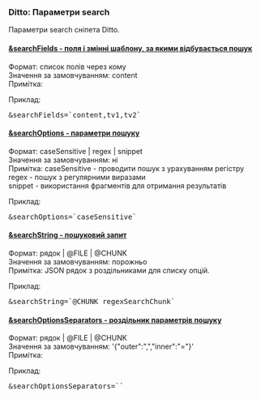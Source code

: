 
<meta http-equiv="Content-Type" content="text/html; charset=utf-8">
<h3>Ditto: Параметри search </h3> 
Параметри search сніпета Ditto.	
<br>
<div class="panel-group accordion">
<div class="panel panel-default">
<div class="panel-heading">
<h4 class="panel-title"><a id="1155"></a><a class="accordion-toggle collapsed" data-toggle="collapse" data-parent="#accordion" href="#collapse1155"><span class="text-bold">&searchFields</span> - поля і змінні шаблону, за якими відбувається пошук</a></h4>
</div>
<div id="collapse1155" class="panel-collapse collapse">
<div class="panel-body">
<span class="text-bold">Формат:</span> список полів через кому<br>
<span class="text-bold">Значення за замовчуванням:</span> content<br>
<span class="text-bold">Примітка:</span> <br>
<p><span class="text-bold">Приклад:</span></p>
<pre class="brush: html;">&searchFields=`content,tv1,tv2`</pre>
</div>
</div>
</div>

<div class="panel panel-default">
<div class="panel-heading">
<h4 class="panel-title"><a id="1156"></a><a class="accordion-toggle collapsed" data-toggle="collapse" data-parent="#accordion" href="#collapse1156"><span class="text-bold">&searchOptions</span> - параметри пошуку</a></h4>
</div>
<div id="collapse1156" class="panel-collapse collapse">
<div class="panel-body">
<span class="text-bold">Формат:</span> caseSensitive | regex | snippet<br>
<span class="text-bold">Значення за замовчуванням:</span> ні<br>
<span class="text-bold">Примітка:</span> caseSensitive - проводити пошук з урахуванням регістру<br>
regex - пошук з регулярними виразами<br>
snippet - використання фрагментів для отримання результатів<br>
<p><span class="text-bold">Приклад:</span></p>
<pre class="brush: html;">&searchOptions=`caseSensitive`</pre>
</div>
</div>
</div>

<div class="panel panel-default">
<div class="panel-heading">
<h4 class="panel-title"><a id="1157"></a><a class="accordion-toggle collapsed" data-toggle="collapse" data-parent="#accordion" href="#collapse1157"><span class="text-bold">&searchString</span> - пошуковий запит</a></h4>
</div>
<div id="collapse1157" class="panel-collapse collapse">
<div class="panel-body">
<span class="text-bold">Формат:</span> рядок | @FILE | @CHUNK<br>
<span class="text-bold">Значення за замовчуванням:</span> порожньо<br>
<span class="text-bold">Примітка:</span> JSON рядок з роздільниками для списку опцій. <br>
<p><span class="text-bold">Приклад:</span></p>
<pre class="brush: html;">&searchString=`@CHUNK regexSearchChunk`</pre>
</div>
</div>
</div>

<div class="panel panel-default">
<div class="panel-heading">
<h4 class="panel-title"><a id="1158"></a><a class="accordion-toggle collapsed" data-toggle="collapse" data-parent="#accordion" href="#collapse1158"><span class="text-bold">&searchOptionsSeparators</span> - роздільник параметрів пошуку</a></h4>
</div>
<div id="collapse1158" class="panel-collapse collapse">
<div class="panel-body">
<span class="text-bold">Формат:</span> рядок | @FILE | @CHUNK<br>
<span class="text-bold">Значення за замовчуванням:</span> '{"outer":",","inner":"="}'<br>
<span class="text-bold">Примітка:</span> <br>
<p><span class="text-bold">Приклад:</span></p>
<pre class="brush: html;">&searchOptionsSeparators=``</pre>
</div>
</div>
</div>
</div>
